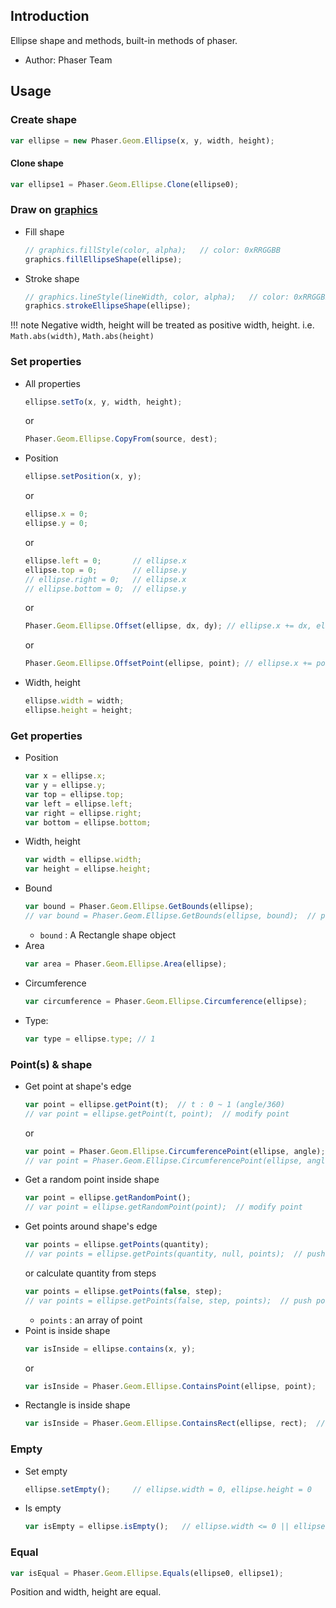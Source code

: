 ## Introduction

Ellipse shape and methods, built-in methods of phaser.

- Author: Phaser Team

## Usage

### Create shape

```javascript
var ellipse = new Phaser.Geom.Ellipse(x, y, width, height);
```

#### Clone shape

```javascript
var ellipse1 = Phaser.Geom.Ellipse.Clone(ellipse0);
```

### Draw on [graphics](graphics.md)

- Fill shape
    ```javascript
    // graphics.fillStyle(color, alpha);   // color: 0xRRGGBB
    graphics.fillEllipseShape(ellipse);
    ```
- Stroke shape
    ```javascript
    // graphics.lineStyle(lineWidth, color, alpha);   // color: 0xRRGGBB
    graphics.strokeEllipseShape(ellipse);
    ```

!!! note
    Negative width, height will be treated as positive width, height. i.e. `Math.abs(width)`, `Math.abs(height)`

### Set properties

- All properties
    ```javascript
    ellipse.setTo(x, y, width, height);
    ```
    or
    ```javascript
    Phaser.Geom.Ellipse.CopyFrom(source, dest);
    ```
- Position
    ```javascript
    ellipse.setPosition(x, y);
    ```
    or
    ```javascript
    ellipse.x = 0;
    ellipse.y = 0;
    ```
    or
    ```javascript
    ellipse.left = 0;       // ellipse.x
    ellipse.top = 0;        // ellipse.y
    // ellipse.right = 0;   // ellipse.x
    // ellipse.bottom = 0;  // ellipse.y
    ```
    or
    ```javascript
    Phaser.Geom.Ellipse.Offset(ellipse, dx, dy); // ellipse.x += dx, ellipse.y += dy
    ```
    or
    ```javascript
    Phaser.Geom.Ellipse.OffsetPoint(ellipse, point); // ellipse.x += point.x, ellipse.y += point.y
    ```
- Width, height
    ```javascript
    ellipse.width = width;
    ellipse.height = height;
    ```

### Get properties

- Position
    ```javascript
    var x = ellipse.x;
    var y = ellipse.y;
    var top = ellipse.top;
    var left = ellipse.left;
    var right = ellipse.right;
    var bottom = ellipse.bottom;
    ```
- Width, height
    ```javascript
    var width = ellipse.width;
    var height = ellipse.height;
    ```
- Bound
    ```javascript
    var bound = Phaser.Geom.Ellipse.GetBounds(ellipse);
    // var bound = Phaser.Geom.Ellipse.GetBounds(ellipse, bound);  // push bound
    ```
    - `bound` : A Rectangle shape object
- Area
    ```javascript
    var area = Phaser.Geom.Ellipse.Area(ellipse);
    ```
- Circumference
    ```javascript
    var circumference = Phaser.Geom.Ellipse.Circumference(ellipse);
    ```
- Type:
    ```javascript
    var type = ellipse.type; // 1
    ```

### Point(s) & shape

- Get point at shape's edge
    ```javascript
    var point = ellipse.getPoint(t);  // t : 0 ~ 1 (angle/360)
    // var point = ellipse.getPoint(t, point);  // modify point
    ```
    or
    ```javascript
    var point = Phaser.Geom.Ellipse.CircumferencePoint(ellipse, angle);  // angle in degrees
    // var point = Phaser.Geom.Ellipse.CircumferencePoint(ellipse, angle, point);  // modify point
    ```
- Get a random point inside shape
    ```javascript
    var point = ellipse.getRandomPoint();
    // var point = ellipse.getRandomPoint(point);  // modify point
    ```
- Get points around shape's edge
    ```javascript
    var points = ellipse.getPoints(quantity);
    // var points = ellipse.getPoints(quantity, null, points);  // push points
    ```
    or calculate quantity from steps
    ```javascript
    var points = ellipse.getPoints(false, step);
    // var points = ellipse.getPoints(false, step, points);  // push points
    ```
    - `points` : an array of point
- Point is inside shape
    ```javascript
    var isInside = ellipse.contains(x, y);
    ```
    or
    ```javascript
    var isInside = Phaser.Geom.Ellipse.ContainsPoint(ellipse, point);
    ```
- Rectangle is inside shape
    ```javascript
    var isInside = Phaser.Geom.Ellipse.ContainsRect(ellipse, rect);  // rect : 4 points
    ```

### Empty

- Set empty
    ```javascript
    ellipse.setEmpty();     // ellipse.width = 0, ellipse.height = 0
    ```
- Is empty
    ```javascript
    var isEmpty = ellipse.isEmpty();   // ellipse.width <= 0 || ellipse.height <= 0
    ```

### Equal

```javascript
var isEqual = Phaser.Geom.Ellipse.Equals(ellipse0, ellipse1);
```

Position and width, height are equal.